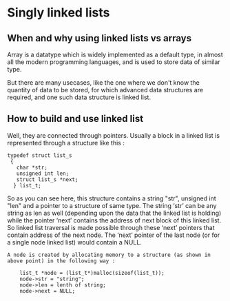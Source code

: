 
# Singly linked lists

## When and why using linked lists vs arrays
    
Array is a datatype which is widely implemented as a default type, in almost all the modern programming languages, and is used to store data of similar type.

But there are many usecases, like the one where we don't know the quantity of data to be stored, for which advanced data structures are required, and one such data structure is linked list.

## How to build and use linked list
 
Well, they are connected through pointers. Usually a block in a linked list is represented through a structure like this :


	typedef struct list_s
     {
       char *str;
       unsigned int len;
       struct list_s *next;
      } list_t;

So as you can see here, this structure contains a string "str", unsigned int "len" and a pointer to a structure of same type. The string ‘str’ can be any string as len as well (depending upon the data that the linked list is holding) while the pointer ‘next’ contains the address of next block of this linked list. So linked list traversal is made possible through these ‘next’ pointers that contain address of the next node. The ‘next’ pointer of the last node (or for a single node linked list) would contain a NULL.

	A node is created by allocating memory to a structure (as shown in above point) in the following way :
		
		list_t *node = (list_t*)malloc(sizeof(list_t));
		node->str = "string";
		node->len = lenth of string;
		node->next = NULL;		



